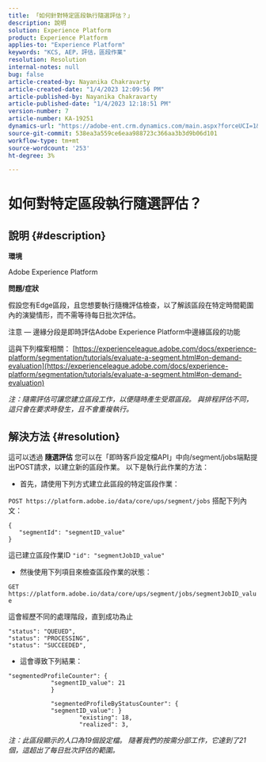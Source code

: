 ```yaml
---
title: 「如何針對特定區段執行隨選評估？」
description: 說明
solution: Experience Platform
product: Experience Platform
applies-to: "Experience Platform"
keywords: "KCS, AEP，評估，區段作業"
resolution: Resolution
internal-notes: null
bug: false
article-created-by: Nayanika Chakravarty
article-created-date: "1/4/2023 12:09:56 PM"
article-published-by: Nayanika Chakravarty
article-published-date: "1/4/2023 12:18:51 PM"
version-number: 7
article-number: KA-19251
dynamics-url: "https://adobe-ent.crm.dynamics.com/main.aspx?forceUCI=1&pagetype=entityrecord&etn=knowledgearticle&id=a480ddad-288c-ed11-81ac-6045bd006a22"
source-git-commit: 538ea3a559ce6eaa988723c366aa3b3d9b06d101
workflow-type: tm+mt
source-wordcount: '253'
ht-degree: 3%

---
```


# 如何對特定區段執行隨選評估？

## 說明 {#description}


<b>環境</b>

Adobe Experience Platform

<b>問題/症狀</b>

假設您有Edge區段，且您想要執行隨機評估檢查，以了解該區段在特定時間範圍內的演變情形，而不需等待每日批次評估。

注意 — 邊緣分段是即時評估Adobe Experience Platform中邊緣區段的功能

這與下列檔案相關： [https://experienceleague.adobe.com/docs/experience-platform/segmentation/tutorials/evaluate-a-segment.html#on-demand-evaluation](https://experienceleague.adobe.com/docs/experience-platform/segmentation/tutorials/evaluate-a-segment.html#on-demand-evaluation)

*注：隨需評估可讓您建立區段工作，以便隨時產生受眾區段。 與排程評估不同，這只會在要求時發生，且不會重複執行。*


## 解決方法 {#resolution}


這可以透過 <b>隨選評估</b> 您可以在「即時客戶設定檔API」中向/segment/jobs端點提出POST請求，以建立新的區段作業。 以下是執行此作業的方法：

- 首先，請使用下列方式建立此區段的特定區段作業：


`POST https://platform.adobe.io/data/core/ups/segment/jobs` 搭配下列內文：


```
{
   "segmentId": "segmentID_value"
}
```


這已建立區段作業ID `"id": "segmentJobID_value"`

- 然後使用下列項目來檢查區段作業的狀態：


`GET https://platform.adobe.io/data/core/ups/segment/jobs/segmentJobID_value`

這會經歷不同的處理階段，直到成功為止




```
"status": "QUEUED",
"status": "PROCESSING",
"status": "SUCCEEDED",
```




- 這會導致下列結果：





```
"segmentedProfileCounter": {
            "segmentID_value": 21
            }

            "segmentedProfileByStatusCounter": {
            "segmentID_value": }
                    "existing": 18,
                    "realized": 3,
```




*注：此區段顯示的人口為19個設定檔。 隨著我們的按需分部工作，它達到了21個，這超出了每日批次評估的範圍。*
